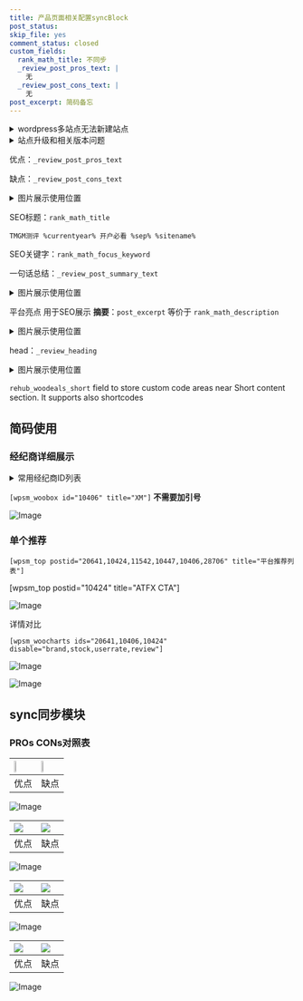 ```yaml
---
title: 产品页面相关配置syncBlock
post_status: 
skip_file: yes
comment_status: closed
custom_fields:
  rank_math_title: 不同步
  _review_post_pros_text: |
    无
  _review_post_cons_text: |
    无
post_excerpt: 简码备忘
---
```

<details><summary>wordpress多站点无法新建站点</summary>

<li>和报错需要清理cookies一样的原因</li>
<li>wp-config.php里面<code>define( 'SUBDOMAIN_INSTALL', false );//子域名安装</code></li>
<li>新建子站点是用<code>define( 'SUBDOMAIN_INSTALL', true);//子域名安装</code> 完成以后，改成<code>false</code></li>
</details>

<details><summary>站点升级和相关版本问题</summary>

<p>wordpress：5.9.9
woocommerce：7.5.1
出现问题的地方：主题选项里面>><strong>Product layout >>compact style</strong></p>
<p>如何出现没有用过的字段 导致无法保存。先导出配置 然后进行修改，后面再次恢复即可。</p>
<p>出现部分字段无法显示时，需要返回默认布局后，对产品进行保存就好了。</p>
<p></p>
</details>

优点：`_review_post_pros_text`

缺点：`_review_post_cons_text`

<details><summary>图片展示使用位置</summary>

<img src="https://prod-files-secure.s3.us-west-2.amazonaws.com/39ed1227-6d7d-4570-be36-9ccd4a2c4241/f51d3d83-55d4-4bdf-9604-f37ec77ab556/Untitled.png?X-Amz-Algorithm=AWS4-HMAC-SHA256&X-Amz-Content-Sha256=UNSIGNED-PAYLOAD&X-Amz-Credential=ASIAZI2LB466UV6WBBJG%2F20250810%2Fus-west-2%2Fs3%2Faws4_request&X-Amz-Date=20250810T045522Z&X-Amz-Expires=3600&X-Amz-Security-Token=IQoJb3JpZ2luX2VjEJT%2F%2F%2F%2F%2F%2F%2F%2F%2F%2FwEaCXVzLXdlc3QtMiJHMEUCIQDKN9RM5WTwkZOau5I0mDsvT2IAP6Bm3dfZCPM2InbSVQIgKMRUvsb%2BWfClzomGh9L9g9FNKSNJpFeAvDtVVUb0S7IqiAQIzf%2F%2F%2F%2F%2F%2F%2F%2F%2F%2FARAAGgw2Mzc0MjMxODM4MDUiDFcZohsVVISVRDyH7CrcA%2BEHWggfnrrIqC99tAUiT4c%2FtD%2B%2F%2BNGLhzHqcjLSJwSV1XvKgoAkuzVSrdrbOGtCA28IRSzUM8XilpsVY77ky067Lr3vqfaTspyPjc8awyHJVRqowgP%2FemaU6mwoo9urG2s3ctdNvrvoKGESaFKuMV5E8ajmTN2MgiVa9H6BMVOy8w2T1nuX9ISYHEhHv2MWBNQ1lIFBLdJRP6%2BcyDxfRdR1%2FL0L8ON3Jh2GKrikdJcFFw1u91Yc%2F1pEMwRX3lOz83HheOVztXb8VKhT3sH2x1qewFBzH1HW757CrH6dNOkkRntFHEjYK2%2Bpn88UgLrqOoxKKjo%2FuevNetMdENy1YP77o74Te1s3JhPU1Dl99zg%2BmnBW%2F%2BNZ47C%2FCUjqc5vr6dwYzhz%2FTxWzyM4vFzEGPDN3t7Aax7MnevWiAc98gzsXzUwqxfRYy%2BzJsfGHT673vTTonf4lZNgXQD4hrCy25seCm2LholsyuJmBugQDc7Vp%2BEFL%2FBAx%2BBXtBrEhvqlhxJKNJBaqAjafvP1gu3Q0zgiJDq2EeFA%2Fkzf6IKj8PLgU98i61XSR4NUlFZ8BkfqJenHhpbiWE0j%2BiR1E2P4KkgF8UnyqVrNIF%2FXtjlKFybv%2BZT9cQhKFMmi%2FtMPjMJy34MQGOqUBEHIkTDpwNkWk4jOu9%2Fi9XIIqM7Sliht%2FRGUFruekCnf335oKF6cVo%2B8a7w8hQZmO56Lyy67TZGNJgmN%2Fr6zH1yD2IU%2FaE6bH7t2Ka3xDL30Fb2L6VjatfiA1LS3hL8boVHBGaPOlmqtQYwYlf%2B4F2e3pkNd2W7Jl1TslLt0vo1NcjIOi%2BFf8IHfT%2B3xgODtgCkWl4ztA10tDKD24o0CN5XGHLMF9&X-Amz-Signature=8351598381a6ac4fa21b426bf6aaf55f896628e7c12e48b5635435f8e6e75cf8&X-Amz-SignedHeaders=host&x-amz-checksum-mode=ENABLED&x-id=GetObject" alt="Image">
</details>

SEO标题：`rank_math_title`

`TMGM测评 %currentyear% 开户必看 %sep% %sitename%`

SEO关键字：`rank_math_focus_keyword`

一句话总结：`_review_post_summary_text`

<details><summary>图片展示使用位置</summary>

<img src="https://prod-files-secure.s3.us-west-2.amazonaws.com/39ed1227-6d7d-4570-be36-9ccd4a2c4241/4b96a922-296c-4f4e-8630-d1c870cbce01/Untitled.png?X-Amz-Algorithm=AWS4-HMAC-SHA256&X-Amz-Content-Sha256=UNSIGNED-PAYLOAD&X-Amz-Credential=ASIAZI2LB466TD7UI6SR%2F20250810%2Fus-west-2%2Fs3%2Faws4_request&X-Amz-Date=20250810T045522Z&X-Amz-Expires=3600&X-Amz-Security-Token=IQoJb3JpZ2luX2VjEJT%2F%2F%2F%2F%2F%2F%2F%2F%2F%2FwEaCXVzLXdlc3QtMiJGMEQCIAUlVE799OYmk%2BVcTzii%2Fy%2FM6%2FTw27MRPKZMQN9p%2FepBAiAFxTWxcnWLvvjOWSi8U0bo3aJh%2BkbbdFNIb3%2BgQmtYcCqIBAjN%2F%2F%2F%2F%2F%2F%2F%2F%2F%2F8BEAAaDDYzNzQyMzE4MzgwNSIMEkfKlVieFoLBAi11KtwDcjZUfAQQFVU7kO0bISlfEPvUR2cjjU7y3Ejklx7IqNZ7UjYf9w0%2B2zR4SzcDoX%2FHwA3a4zp2THrWZ2bEz10%2BcggbgGqSoSXxniLk%2BcWo673vH81V0rh5hPSOvCopNbVaQZP8mo2Pp8GyfX9czHueLpokifVhz2nPgSwvK3SZqQ9%2B0hvwyrLgs0bIWPozDj4k8FSgzeuqKo4EZ01rhtWXmkZy0J%2BQJ3rddnAtd6iDovup%2FeqM4dLRIpcWLF84qD23xlJDxr5cW2zHEpqPiQfefS6H%2FUm61RZq%2FNHn4v1MHz4vsOqQkim2%2BwDKnTdQSbTgxbFCVVG2aU8ELbTvF7Qd9vloHEfaLHzCNYN9kLu%2Fd6qHWksyUgXyXoQTuY%2BtfFk2ocnAv0kx3yX4kq7M0Z68SUFn31Ikk4qJKqBoOCCtyurVEbqVFrOR%2FASTxl4ryKA%2FdiWlfIQ5hn%2BfkfIFjaD6cdRkVq62QFl4bClD1TcbugP044U%2F5g2KHK4tbQjYh7WvzpgIJVyG7JzpMT9kngdJn0MP2UZwa7zPKCHjMN58u3QnMJrjNTIZFfdFWMSfQQXC%2F64kVfGx7hRPNumhCOS1ahXJIZVQAXT03qy1tgi4Ta5XLFXQOxJCfgtLthowo7fgxAY6pgFkRWM5y3E497Zy%2FqDKF%2BO%2FiATs%2BUylaTDTtDnbeg0eMxA%2BL9xNSSnZz3XF%2FCdhZotBidjOHu6fqxCU02MylP4FZwaVHWnzuyy6EVKQVVdKQkGrJtnlfLwvCRsblh%2Ftv1bbtuN7aK0nXG8Cl2EtoVb7lUPJbj68b512tUxATBQ%2FhtQkJYqeIcjMK64lNuS6XUecUDXebrBP9BS79Qc72plBtAMwa5wD&X-Amz-Signature=3723c29ff069d517e70118b855390339032892b28577dd788eeeb0a6edf678c5&X-Amz-SignedHeaders=host&x-amz-checksum-mode=ENABLED&x-id=GetObject" alt="Image">
</details>

平台亮点 用于SEO展示 **摘要**：`post_excerpt`  等价于 `rank_math_description`

<details><summary>图片展示使用位置</summary>

<img src="https://prod-files-secure.s3.us-west-2.amazonaws.com/39ed1227-6d7d-4570-be36-9ccd4a2c4241/1ee11f63-b60a-4dfe-a7a7-d58ff23b5d88/Untitled.png?X-Amz-Algorithm=AWS4-HMAC-SHA256&X-Amz-Content-Sha256=UNSIGNED-PAYLOAD&X-Amz-Credential=ASIAZI2LB4666BIZAXZY%2F20250810%2Fus-west-2%2Fs3%2Faws4_request&X-Amz-Date=20250810T045522Z&X-Amz-Expires=3600&X-Amz-Security-Token=IQoJb3JpZ2luX2VjEJT%2F%2F%2F%2F%2F%2F%2F%2F%2F%2FwEaCXVzLXdlc3QtMiJIMEYCIQCidYERcFanFRsFF0egv5xhmDbB0dT8rDKBhrZag7BtmAIhAPMdBZt4xdrJqdBHDIxfSsNVZTbuE7enSSuFGgsFMjMfKogECM3%2F%2F%2F%2F%2F%2F%2F%2F%2F%2FwEQABoMNjM3NDIzMTgzODA1IgyMUWBzSMOVohJbh1Eq3AOZh8Nv6mWiv%2BTFySd3bd9DCTwLN%2B68omp0tkuzq4ycCNB1sef%2B51Iut4%2BEw761DDDsxKn7j92XnLx7mHHxeJNncmWEQ30HrZqMm96b1gk3xkSv1gR4rRmxlhORnnt5S8Nq2hVac6yQW4BP58L7nyNbsZ9ZI%2FvMte%2BiiQ8915W8CAj8%2FgJir7Pp%2Fbm9cwjHikxpL0ue%2FoSoD5L9UsShyzE4XGPrGrVEGqgUW%2Fr1TFSStGcOTAF1hVWw5f3A%2FA5U0F%2BbHzAVSY%2FSxzK%2BWZvsi8a7BiOkrfi2QR7YwIpjFQhZ8s%2BJYEKrvfzcHP2iS5td1TfoFuT9RCem1i7KnVHZrsxKW%2Fvfhv6jqnD5tTrVtI%2Fh7N1E7m%2FpO7vIyIh2HpQBTLgve9Nn2dh9sv%2BzVP1j8rA6zW8Pr%2B%2FoKI8bYh9H1Mr49tXalhc0Bkloxufx816xInV3IC0pAQcpZZuoUL%2BvmsT%2BLCUcELYoBxEC%2FX2uDX3nG7Klk9P3n%2FncNXd5z3rEQV2KY0Aj4NUtUk8XSnw00Pop0wBB6fP%2FNFoUzYQ4cf22wD0teXYjhMZCyGns0sNHRcyMhoIjWAjz5iDnVGIjfYFE6UHTvphgdFyDH2y1KRYKu6f3eRKpuXiPi6MBOzCWuODEBjqkATUwxqUUy%2FOdVhzaMKUoP8Thukf1K1WLAjn3%2BBdPmWEU5xhhCOwpS6%2Blyk12V5kg3UXUWJ1YiTo%2BWKMqcq98ppnDd0ZvP6XNwZ7celyS7FA35%2F0ayqKT%2BVdiKcpCdkkrDOoAYl87hbP498cu0chipzR7jUqEmoZUmhFvEKRvZYe064WjuFtN9jFj7n%2F3KP%2Fw5J1YRLdag7c%2FC9S255snmXxux70z&X-Amz-Signature=7ec069dd14a4d56e084f2a522d99c012b62cc6d346cd1aeee472b353416b0b08&X-Amz-SignedHeaders=host&x-amz-checksum-mode=ENABLED&x-id=GetObject" alt="Image">
<img src="https://prod-files-secure.s3.us-west-2.amazonaws.com/39ed1227-6d7d-4570-be36-9ccd4a2c4241/ad4118b5-78d8-4fbe-801e-3b29b5d99c01/Untitled.png?X-Amz-Algorithm=AWS4-HMAC-SHA256&X-Amz-Content-Sha256=UNSIGNED-PAYLOAD&X-Amz-Credential=ASIAZI2LB4666BIZAXZY%2F20250810%2Fus-west-2%2Fs3%2Faws4_request&X-Amz-Date=20250810T045522Z&X-Amz-Expires=3600&X-Amz-Security-Token=IQoJb3JpZ2luX2VjEJT%2F%2F%2F%2F%2F%2F%2F%2F%2F%2FwEaCXVzLXdlc3QtMiJIMEYCIQCidYERcFanFRsFF0egv5xhmDbB0dT8rDKBhrZag7BtmAIhAPMdBZt4xdrJqdBHDIxfSsNVZTbuE7enSSuFGgsFMjMfKogECM3%2F%2F%2F%2F%2F%2F%2F%2F%2F%2FwEQABoMNjM3NDIzMTgzODA1IgyMUWBzSMOVohJbh1Eq3AOZh8Nv6mWiv%2BTFySd3bd9DCTwLN%2B68omp0tkuzq4ycCNB1sef%2B51Iut4%2BEw761DDDsxKn7j92XnLx7mHHxeJNncmWEQ30HrZqMm96b1gk3xkSv1gR4rRmxlhORnnt5S8Nq2hVac6yQW4BP58L7nyNbsZ9ZI%2FvMte%2BiiQ8915W8CAj8%2FgJir7Pp%2Fbm9cwjHikxpL0ue%2FoSoD5L9UsShyzE4XGPrGrVEGqgUW%2Fr1TFSStGcOTAF1hVWw5f3A%2FA5U0F%2BbHzAVSY%2FSxzK%2BWZvsi8a7BiOkrfi2QR7YwIpjFQhZ8s%2BJYEKrvfzcHP2iS5td1TfoFuT9RCem1i7KnVHZrsxKW%2Fvfhv6jqnD5tTrVtI%2Fh7N1E7m%2FpO7vIyIh2HpQBTLgve9Nn2dh9sv%2BzVP1j8rA6zW8Pr%2B%2FoKI8bYh9H1Mr49tXalhc0Bkloxufx816xInV3IC0pAQcpZZuoUL%2BvmsT%2BLCUcELYoBxEC%2FX2uDX3nG7Klk9P3n%2FncNXd5z3rEQV2KY0Aj4NUtUk8XSnw00Pop0wBB6fP%2FNFoUzYQ4cf22wD0teXYjhMZCyGns0sNHRcyMhoIjWAjz5iDnVGIjfYFE6UHTvphgdFyDH2y1KRYKu6f3eRKpuXiPi6MBOzCWuODEBjqkATUwxqUUy%2FOdVhzaMKUoP8Thukf1K1WLAjn3%2BBdPmWEU5xhhCOwpS6%2Blyk12V5kg3UXUWJ1YiTo%2BWKMqcq98ppnDd0ZvP6XNwZ7celyS7FA35%2F0ayqKT%2BVdiKcpCdkkrDOoAYl87hbP498cu0chipzR7jUqEmoZUmhFvEKRvZYe064WjuFtN9jFj7n%2F3KP%2Fw5J1YRLdag7c%2FC9S255snmXxux70z&X-Amz-Signature=56be2614c44d25d7678bbcf0816754b66bc612894b79474177907e4b5a8abcba&X-Amz-SignedHeaders=host&x-amz-checksum-mode=ENABLED&x-id=GetObject" alt="Image">
<img src="https://prod-files-secure.s3.us-west-2.amazonaws.com/39ed1227-6d7d-4570-be36-9ccd4a2c4241/a38cf7c9-a79c-4b64-9e94-13589fe0758b/Untitled.png?X-Amz-Algorithm=AWS4-HMAC-SHA256&X-Amz-Content-Sha256=UNSIGNED-PAYLOAD&X-Amz-Credential=ASIAZI2LB4666BIZAXZY%2F20250810%2Fus-west-2%2Fs3%2Faws4_request&X-Amz-Date=20250810T045522Z&X-Amz-Expires=3600&X-Amz-Security-Token=IQoJb3JpZ2luX2VjEJT%2F%2F%2F%2F%2F%2F%2F%2F%2F%2FwEaCXVzLXdlc3QtMiJIMEYCIQCidYERcFanFRsFF0egv5xhmDbB0dT8rDKBhrZag7BtmAIhAPMdBZt4xdrJqdBHDIxfSsNVZTbuE7enSSuFGgsFMjMfKogECM3%2F%2F%2F%2F%2F%2F%2F%2F%2F%2FwEQABoMNjM3NDIzMTgzODA1IgyMUWBzSMOVohJbh1Eq3AOZh8Nv6mWiv%2BTFySd3bd9DCTwLN%2B68omp0tkuzq4ycCNB1sef%2B51Iut4%2BEw761DDDsxKn7j92XnLx7mHHxeJNncmWEQ30HrZqMm96b1gk3xkSv1gR4rRmxlhORnnt5S8Nq2hVac6yQW4BP58L7nyNbsZ9ZI%2FvMte%2BiiQ8915W8CAj8%2FgJir7Pp%2Fbm9cwjHikxpL0ue%2FoSoD5L9UsShyzE4XGPrGrVEGqgUW%2Fr1TFSStGcOTAF1hVWw5f3A%2FA5U0F%2BbHzAVSY%2FSxzK%2BWZvsi8a7BiOkrfi2QR7YwIpjFQhZ8s%2BJYEKrvfzcHP2iS5td1TfoFuT9RCem1i7KnVHZrsxKW%2Fvfhv6jqnD5tTrVtI%2Fh7N1E7m%2FpO7vIyIh2HpQBTLgve9Nn2dh9sv%2BzVP1j8rA6zW8Pr%2B%2FoKI8bYh9H1Mr49tXalhc0Bkloxufx816xInV3IC0pAQcpZZuoUL%2BvmsT%2BLCUcELYoBxEC%2FX2uDX3nG7Klk9P3n%2FncNXd5z3rEQV2KY0Aj4NUtUk8XSnw00Pop0wBB6fP%2FNFoUzYQ4cf22wD0teXYjhMZCyGns0sNHRcyMhoIjWAjz5iDnVGIjfYFE6UHTvphgdFyDH2y1KRYKu6f3eRKpuXiPi6MBOzCWuODEBjqkATUwxqUUy%2FOdVhzaMKUoP8Thukf1K1WLAjn3%2BBdPmWEU5xhhCOwpS6%2Blyk12V5kg3UXUWJ1YiTo%2BWKMqcq98ppnDd0ZvP6XNwZ7celyS7FA35%2F0ayqKT%2BVdiKcpCdkkrDOoAYl87hbP498cu0chipzR7jUqEmoZUmhFvEKRvZYe064WjuFtN9jFj7n%2F3KP%2Fw5J1YRLdag7c%2FC9S255snmXxux70z&X-Amz-Signature=61af4d859bd3ca3b9607bc90b1d9e5bfa22577e7f4d509aa11ac8d106d64bcf6&X-Amz-SignedHeaders=host&x-amz-checksum-mode=ENABLED&x-id=GetObject" alt="Image">
<img src="https://prod-files-secure.s3.us-west-2.amazonaws.com/39ed1227-6d7d-4570-be36-9ccd4a2c4241/7da6fc1e-d2ac-42ae-8c75-cb5749aa18f6/Untitled.png?X-Amz-Algorithm=AWS4-HMAC-SHA256&X-Amz-Content-Sha256=UNSIGNED-PAYLOAD&X-Amz-Credential=ASIAZI2LB4666BIZAXZY%2F20250810%2Fus-west-2%2Fs3%2Faws4_request&X-Amz-Date=20250810T045522Z&X-Amz-Expires=3600&X-Amz-Security-Token=IQoJb3JpZ2luX2VjEJT%2F%2F%2F%2F%2F%2F%2F%2F%2F%2FwEaCXVzLXdlc3QtMiJIMEYCIQCidYERcFanFRsFF0egv5xhmDbB0dT8rDKBhrZag7BtmAIhAPMdBZt4xdrJqdBHDIxfSsNVZTbuE7enSSuFGgsFMjMfKogECM3%2F%2F%2F%2F%2F%2F%2F%2F%2F%2FwEQABoMNjM3NDIzMTgzODA1IgyMUWBzSMOVohJbh1Eq3AOZh8Nv6mWiv%2BTFySd3bd9DCTwLN%2B68omp0tkuzq4ycCNB1sef%2B51Iut4%2BEw761DDDsxKn7j92XnLx7mHHxeJNncmWEQ30HrZqMm96b1gk3xkSv1gR4rRmxlhORnnt5S8Nq2hVac6yQW4BP58L7nyNbsZ9ZI%2FvMte%2BiiQ8915W8CAj8%2FgJir7Pp%2Fbm9cwjHikxpL0ue%2FoSoD5L9UsShyzE4XGPrGrVEGqgUW%2Fr1TFSStGcOTAF1hVWw5f3A%2FA5U0F%2BbHzAVSY%2FSxzK%2BWZvsi8a7BiOkrfi2QR7YwIpjFQhZ8s%2BJYEKrvfzcHP2iS5td1TfoFuT9RCem1i7KnVHZrsxKW%2Fvfhv6jqnD5tTrVtI%2Fh7N1E7m%2FpO7vIyIh2HpQBTLgve9Nn2dh9sv%2BzVP1j8rA6zW8Pr%2B%2FoKI8bYh9H1Mr49tXalhc0Bkloxufx816xInV3IC0pAQcpZZuoUL%2BvmsT%2BLCUcELYoBxEC%2FX2uDX3nG7Klk9P3n%2FncNXd5z3rEQV2KY0Aj4NUtUk8XSnw00Pop0wBB6fP%2FNFoUzYQ4cf22wD0teXYjhMZCyGns0sNHRcyMhoIjWAjz5iDnVGIjfYFE6UHTvphgdFyDH2y1KRYKu6f3eRKpuXiPi6MBOzCWuODEBjqkATUwxqUUy%2FOdVhzaMKUoP8Thukf1K1WLAjn3%2BBdPmWEU5xhhCOwpS6%2Blyk12V5kg3UXUWJ1YiTo%2BWKMqcq98ppnDd0ZvP6XNwZ7celyS7FA35%2F0ayqKT%2BVdiKcpCdkkrDOoAYl87hbP498cu0chipzR7jUqEmoZUmhFvEKRvZYe064WjuFtN9jFj7n%2F3KP%2Fw5J1YRLdag7c%2FC9S255snmXxux70z&X-Amz-Signature=91ed59ab6ea8c63446426fbabe7d69df44b0c375405cf67095d9ab84d172a4ab&X-Amz-SignedHeaders=host&x-amz-checksum-mode=ENABLED&x-id=GetObject" alt="Image">
<img src="https://prod-files-secure.s3.us-west-2.amazonaws.com/39ed1227-6d7d-4570-be36-9ccd4a2c4241/7e97f40a-eaee-47f5-b2f9-475f96808fa7/Untitled.png?X-Amz-Algorithm=AWS4-HMAC-SHA256&X-Amz-Content-Sha256=UNSIGNED-PAYLOAD&X-Amz-Credential=ASIAZI2LB4666BIZAXZY%2F20250810%2Fus-west-2%2Fs3%2Faws4_request&X-Amz-Date=20250810T045522Z&X-Amz-Expires=3600&X-Amz-Security-Token=IQoJb3JpZ2luX2VjEJT%2F%2F%2F%2F%2F%2F%2F%2F%2F%2FwEaCXVzLXdlc3QtMiJIMEYCIQCidYERcFanFRsFF0egv5xhmDbB0dT8rDKBhrZag7BtmAIhAPMdBZt4xdrJqdBHDIxfSsNVZTbuE7enSSuFGgsFMjMfKogECM3%2F%2F%2F%2F%2F%2F%2F%2F%2F%2FwEQABoMNjM3NDIzMTgzODA1IgyMUWBzSMOVohJbh1Eq3AOZh8Nv6mWiv%2BTFySd3bd9DCTwLN%2B68omp0tkuzq4ycCNB1sef%2B51Iut4%2BEw761DDDsxKn7j92XnLx7mHHxeJNncmWEQ30HrZqMm96b1gk3xkSv1gR4rRmxlhORnnt5S8Nq2hVac6yQW4BP58L7nyNbsZ9ZI%2FvMte%2BiiQ8915W8CAj8%2FgJir7Pp%2Fbm9cwjHikxpL0ue%2FoSoD5L9UsShyzE4XGPrGrVEGqgUW%2Fr1TFSStGcOTAF1hVWw5f3A%2FA5U0F%2BbHzAVSY%2FSxzK%2BWZvsi8a7BiOkrfi2QR7YwIpjFQhZ8s%2BJYEKrvfzcHP2iS5td1TfoFuT9RCem1i7KnVHZrsxKW%2Fvfhv6jqnD5tTrVtI%2Fh7N1E7m%2FpO7vIyIh2HpQBTLgve9Nn2dh9sv%2BzVP1j8rA6zW8Pr%2B%2FoKI8bYh9H1Mr49tXalhc0Bkloxufx816xInV3IC0pAQcpZZuoUL%2BvmsT%2BLCUcELYoBxEC%2FX2uDX3nG7Klk9P3n%2FncNXd5z3rEQV2KY0Aj4NUtUk8XSnw00Pop0wBB6fP%2FNFoUzYQ4cf22wD0teXYjhMZCyGns0sNHRcyMhoIjWAjz5iDnVGIjfYFE6UHTvphgdFyDH2y1KRYKu6f3eRKpuXiPi6MBOzCWuODEBjqkATUwxqUUy%2FOdVhzaMKUoP8Thukf1K1WLAjn3%2BBdPmWEU5xhhCOwpS6%2Blyk12V5kg3UXUWJ1YiTo%2BWKMqcq98ppnDd0ZvP6XNwZ7celyS7FA35%2F0ayqKT%2BVdiKcpCdkkrDOoAYl87hbP498cu0chipzR7jUqEmoZUmhFvEKRvZYe064WjuFtN9jFj7n%2F3KP%2Fw5J1YRLdag7c%2FC9S255snmXxux70z&X-Amz-Signature=01c2b13ed706432547ca81123b84e00e78738062e60215d810fc1890887af4eb&X-Amz-SignedHeaders=host&x-amz-checksum-mode=ENABLED&x-id=GetObject" alt="Image">
</details>

head：`_review_heading`

<details><summary>图片展示使用位置</summary>

<img src="https://prod-files-secure.s3.us-west-2.amazonaws.com/39ed1227-6d7d-4570-be36-9ccd4a2c4241/3a4650ad-9887-415c-889a-edd51fa54f27/Untitled.png?X-Amz-Algorithm=AWS4-HMAC-SHA256&X-Amz-Content-Sha256=UNSIGNED-PAYLOAD&X-Amz-Credential=ASIAZI2LB4662WFVHMJ6%2F20250810%2Fus-west-2%2Fs3%2Faws4_request&X-Amz-Date=20250810T045522Z&X-Amz-Expires=3600&X-Amz-Security-Token=IQoJb3JpZ2luX2VjEJT%2F%2F%2F%2F%2F%2F%2F%2F%2F%2FwEaCXVzLXdlc3QtMiJGMEQCIG8F5w%2Fm%2B0gJUSEMEIQ5pHVO8ENJ%2B%2FKoKapzGeJ5sVgbAiAyoJ%2B%2BqwWKT0CpVxY8hoocrllxB7u%2FGyWezNkEso70niqIBAjN%2F%2F%2F%2F%2F%2F%2F%2F%2F%2F8BEAAaDDYzNzQyMzE4MzgwNSIMyqFHmupX%2Fwxor99HKtwDSjyqDDdP839eZImjKnJEov5UtivCdY9U0A6VDdKm70Drf2X9BcEHDnbgDqT1cNCY6p233pv60vBlq4V593%2FlYQtfj%2Fa1qDxSqHefhsazIVQIsDxmj8mt6jZCaFLO2lcysH9YTYvbyeJrLTCNUhggZN1cEeoA6BHvgZjFyaLvA16mXasKUhP4LF73MkgICT0GeA3nV4uba6EyjOS0unsSLXVVeXtC%2BoAf5vqtjQbcnFvP5M0gmOM8moxg56wcXwhUyxHKbD5PHhHgnczWI8GMTt%2Bb9Ul0LCxDyIaUgWvKg6%2BbE3atstoqZbV5H5ydhtCIb8NpNV4fIOua3ipikWb7MHGdJevu0QkK%2BOmEQZZ1L27DqDMGKPY6CwyeVbBbHxahQKRMyYDoJ%2FPH1qDj1fIz3csK%2FHSvXb0viLIjYGQfpmpM3v7B98vOy%2BM1aWyiDFei8J85X78%2Bcoy6%2BHBZAH%2BMTLAUZ4479cvqJ%2F5ArA1rp1oSHZBBiNh%2FLk2iMLFESvHp9FFfiU4YLGbsxq%2FTWFyCAmukyVpCCz3EgnUXUX1bQsOrJiNgPHnI6UjnQ1oEl%2F2zCa8ETTm4hNoD022yvA50RtoTPMK3gfS4N8bBMZepOB9e%2Fi7VxezmbV9hw9cwzbfgxAY6pgEr1PXIbpjZU4DZ71tTBwVVIyQ%2BdDzeVHaxthwXMFtTggQaisRn5%2B38f5kQzicP5WCh2LIFTn4kOmPWwORCDtrxgikgFmhnTgajhjoob48yxEgqcNTARgZn8CvEOWwvORyDrxeW%2BT5%2BJu%2FMVWAQjQKml7JlbLXoNIYsFgQWLabBPd0l7%2F6lR3KCTVItn2lWUGkrPGrPIu1v%2F0GMBhsTwWHZIL%2FJmZqr&X-Amz-Signature=4f3d71fcf09021bd55f40cf0e61877db7a781dbf27d640fa799393e254860495&X-Amz-SignedHeaders=host&x-amz-checksum-mode=ENABLED&x-id=GetObject" alt="Image">
</details>

`rehub_woodeals_short`	field to store custom code areas near Short content section. It supports also shortcodes



## 简码使用

### 经纪商详细展示

<details><summary>常用经纪商ID列表</summary>

<pre><code class="php">嘉盛 ===> 20641  [wpsm_woobox id="20641" title="嘉盛"]
易信easymarkets ===> 11542  [wpsm_woobox id="11542" title="易信easymarkets"]
ATFX外汇 ===> 10424  [wpsm_woobox id="10424" title="ATFX"]
XM ===> 10406  [wpsm_woobox id="10406" title="XM"]
TMGM ===> 29622  [wpsm_woobox id="29622" title="TMGM"]
HYCM ===> 10447  [wpsm_woobox id="10447" title="HYCM"]
fpmarkets澳福外汇 ===> 20639  [wpsm_woobox id="20639" title="fpmarkets澳福外汇"]</code></pre>
</details>

`[wpsm_woobox id="10406" title="XM"]` **不需要加引号**

![Image](https://prod-files-secure.s3.us-west-2.amazonaws.com/39ed1227-6d7d-4570-be36-9ccd4a2c4241/4f898f9d-0fa7-4e43-acd3-ac6bc7be575a/Untitled.png?X-Amz-Algorithm=AWS4-HMAC-SHA256&X-Amz-Content-Sha256=UNSIGNED-PAYLOAD&X-Amz-Credential=ASIAZI2LB466R7PB43KZ%2F20250810%2Fus-west-2%2Fs3%2Faws4_request&X-Amz-Date=20250810T045520Z&X-Amz-Expires=3600&X-Amz-Security-Token=IQoJb3JpZ2luX2VjEJT%2F%2F%2F%2F%2F%2F%2F%2F%2F%2FwEaCXVzLXdlc3QtMiJGMEQCIFF%2F80bJ5cEod3bifMz4ECheoLgVULt2BaalHM32qpQsAiA%2FO5C1CAvtjBLse559NcTIiPYOXxJuElWa%2F50U6Lw8MCqIBAjN%2F%2F%2F%2F%2F%2F%2F%2F%2F%2F8BEAAaDDYzNzQyMzE4MzgwNSIMyq4C6GqXg6SZuNLLKtwDzwAg%2F9nfl2VJ4CXrwDBNuYXyIYs%2BSVI1CwwqIeUzDyPuXN4Gk80o0NtVILc4FDA3ziLuxUocWu7rFHo6zkNiDyoTDhqzpSBAMZe0mhvpi7ddCDAICEo%2F8ZUATcrupEIDjThnqFlzRSmR9U7PbQRB0Ovok9WZqrwV0FhaeQOcmb1K09nJcKvy3pnfh%2FnHid26DDYfdRx0nFUx3S%2F08QQHIXyopOFdFZSDc4T5%2BJC98aEI8rqQIDk84MxFsP2mukEJvoLIicfxmYUsfPpIfhB3qfzq4kioUKa8qKTNbJl4FgTlPTmOcoirLcOCVu4Ew%2Bazx3SSFJ95J3tzlWmSiEeRKnzUESMiXgobT6S6ELjtDlxCfFgD%2B7bqX0qFNhoZ1WAmgULtEY%2B5aT9wCzuvafeQqDP1BVcznbA6sJtEf4skWLJ9bpTvCV02mm%2BXKDDRxeUbZJ9ovbkiHmA7ZccE7VlQOTB5EalKrOQcfklfhkMojUV6Uj0pu9VuvgN2%2FEfYXm3Oe6rKcoFvYohyEN0oyd0lHkiC9axd7GblJE4AqYT3swtJQfzsGIpMHqIogZH4k6kEjREYTcjYMkT8IiV07o2tuwHhNlSe4aXFAjPn5shSfQevGuXZh%2B%2BAzsrfLRAwjbjgxAY6pgFdWAC52uU5bZK2fWKp4YPbtWGhDye5vPgUlgQiBCve4EpBZwQWAWRQmDHeLBxT2dk%2Fy0VF0pQV%2BR8DD2AnJ6v7g63oxuBTzS35dPvwHROvQCXoSRHUpp%2FmFhGo8ald6Z%2FH%2Bq2kG%2FKKFvWJ%2BnX6zIQul2kZpJQHZjQKUHpqI%2BFu6670HZXLl3scDeZhHoY0Oj42ihWJ8%2FO%2Fuf37SPtyTMuWTzm6%2BYh0&X-Amz-Signature=e3d054791116aa0c0ce867961bd28d306487a597f516e44f54d67d6a7ac3e329&X-Amz-SignedHeaders=host&x-amz-checksum-mode=ENABLED&x-id=GetObject)

### 单个推荐
`[wpsm_top postid="20641,10424,11542,10447,10406,28706" title="平台推荐列表"]`

[wpsm_top postid="10424" title="ATFX CTA"]

![Image](https://prod-files-secure.s3.us-west-2.amazonaws.com/39ed1227-6d7d-4570-be36-9ccd4a2c4241/5ac620dc-51a8-48b6-b55d-91f47299193c/Untitled.png?X-Amz-Algorithm=AWS4-HMAC-SHA256&X-Amz-Content-Sha256=UNSIGNED-PAYLOAD&X-Amz-Credential=ASIAZI2LB466R7PB43KZ%2F20250810%2Fus-west-2%2Fs3%2Faws4_request&X-Amz-Date=20250810T045520Z&X-Amz-Expires=3600&X-Amz-Security-Token=IQoJb3JpZ2luX2VjEJT%2F%2F%2F%2F%2F%2F%2F%2F%2F%2FwEaCXVzLXdlc3QtMiJGMEQCIFF%2F80bJ5cEod3bifMz4ECheoLgVULt2BaalHM32qpQsAiA%2FO5C1CAvtjBLse559NcTIiPYOXxJuElWa%2F50U6Lw8MCqIBAjN%2F%2F%2F%2F%2F%2F%2F%2F%2F%2F8BEAAaDDYzNzQyMzE4MzgwNSIMyq4C6GqXg6SZuNLLKtwDzwAg%2F9nfl2VJ4CXrwDBNuYXyIYs%2BSVI1CwwqIeUzDyPuXN4Gk80o0NtVILc4FDA3ziLuxUocWu7rFHo6zkNiDyoTDhqzpSBAMZe0mhvpi7ddCDAICEo%2F8ZUATcrupEIDjThnqFlzRSmR9U7PbQRB0Ovok9WZqrwV0FhaeQOcmb1K09nJcKvy3pnfh%2FnHid26DDYfdRx0nFUx3S%2F08QQHIXyopOFdFZSDc4T5%2BJC98aEI8rqQIDk84MxFsP2mukEJvoLIicfxmYUsfPpIfhB3qfzq4kioUKa8qKTNbJl4FgTlPTmOcoirLcOCVu4Ew%2Bazx3SSFJ95J3tzlWmSiEeRKnzUESMiXgobT6S6ELjtDlxCfFgD%2B7bqX0qFNhoZ1WAmgULtEY%2B5aT9wCzuvafeQqDP1BVcznbA6sJtEf4skWLJ9bpTvCV02mm%2BXKDDRxeUbZJ9ovbkiHmA7ZccE7VlQOTB5EalKrOQcfklfhkMojUV6Uj0pu9VuvgN2%2FEfYXm3Oe6rKcoFvYohyEN0oyd0lHkiC9axd7GblJE4AqYT3swtJQfzsGIpMHqIogZH4k6kEjREYTcjYMkT8IiV07o2tuwHhNlSe4aXFAjPn5shSfQevGuXZh%2B%2BAzsrfLRAwjbjgxAY6pgFdWAC52uU5bZK2fWKp4YPbtWGhDye5vPgUlgQiBCve4EpBZwQWAWRQmDHeLBxT2dk%2Fy0VF0pQV%2BR8DD2AnJ6v7g63oxuBTzS35dPvwHROvQCXoSRHUpp%2FmFhGo8ald6Z%2FH%2Bq2kG%2FKKFvWJ%2BnX6zIQul2kZpJQHZjQKUHpqI%2BFu6670HZXLl3scDeZhHoY0Oj42ihWJ8%2FO%2Fuf37SPtyTMuWTzm6%2BYh0&X-Amz-Signature=03eddeb9a014edd9135063d612012ff76ec57cdacffff1fec5349c3fbbdb9c73&X-Amz-SignedHeaders=host&x-amz-checksum-mode=ENABLED&x-id=GetObject)

详情对比

`[wpsm_woocharts ids="20641,10406,10424" disable="brand,stock,userrate,review"]`

![Image](https://prod-files-secure.s3.us-west-2.amazonaws.com/39ed1227-6d7d-4570-be36-9ccd4a2c4241/bf3ba45f-b9f3-4295-8aef-b4a495fd25f4/Untitled.png?X-Amz-Algorithm=AWS4-HMAC-SHA256&X-Amz-Content-Sha256=UNSIGNED-PAYLOAD&X-Amz-Credential=ASIAZI2LB466R7PB43KZ%2F20250810%2Fus-west-2%2Fs3%2Faws4_request&X-Amz-Date=20250810T045521Z&X-Amz-Expires=3600&X-Amz-Security-Token=IQoJb3JpZ2luX2VjEJT%2F%2F%2F%2F%2F%2F%2F%2F%2F%2FwEaCXVzLXdlc3QtMiJGMEQCIFF%2F80bJ5cEod3bifMz4ECheoLgVULt2BaalHM32qpQsAiA%2FO5C1CAvtjBLse559NcTIiPYOXxJuElWa%2F50U6Lw8MCqIBAjN%2F%2F%2F%2F%2F%2F%2F%2F%2F%2F8BEAAaDDYzNzQyMzE4MzgwNSIMyq4C6GqXg6SZuNLLKtwDzwAg%2F9nfl2VJ4CXrwDBNuYXyIYs%2BSVI1CwwqIeUzDyPuXN4Gk80o0NtVILc4FDA3ziLuxUocWu7rFHo6zkNiDyoTDhqzpSBAMZe0mhvpi7ddCDAICEo%2F8ZUATcrupEIDjThnqFlzRSmR9U7PbQRB0Ovok9WZqrwV0FhaeQOcmb1K09nJcKvy3pnfh%2FnHid26DDYfdRx0nFUx3S%2F08QQHIXyopOFdFZSDc4T5%2BJC98aEI8rqQIDk84MxFsP2mukEJvoLIicfxmYUsfPpIfhB3qfzq4kioUKa8qKTNbJl4FgTlPTmOcoirLcOCVu4Ew%2Bazx3SSFJ95J3tzlWmSiEeRKnzUESMiXgobT6S6ELjtDlxCfFgD%2B7bqX0qFNhoZ1WAmgULtEY%2B5aT9wCzuvafeQqDP1BVcznbA6sJtEf4skWLJ9bpTvCV02mm%2BXKDDRxeUbZJ9ovbkiHmA7ZccE7VlQOTB5EalKrOQcfklfhkMojUV6Uj0pu9VuvgN2%2FEfYXm3Oe6rKcoFvYohyEN0oyd0lHkiC9axd7GblJE4AqYT3swtJQfzsGIpMHqIogZH4k6kEjREYTcjYMkT8IiV07o2tuwHhNlSe4aXFAjPn5shSfQevGuXZh%2B%2BAzsrfLRAwjbjgxAY6pgFdWAC52uU5bZK2fWKp4YPbtWGhDye5vPgUlgQiBCve4EpBZwQWAWRQmDHeLBxT2dk%2Fy0VF0pQV%2BR8DD2AnJ6v7g63oxuBTzS35dPvwHROvQCXoSRHUpp%2FmFhGo8ald6Z%2FH%2Bq2kG%2FKKFvWJ%2BnX6zIQul2kZpJQHZjQKUHpqI%2BFu6670HZXLl3scDeZhHoY0Oj42ihWJ8%2FO%2Fuf37SPtyTMuWTzm6%2BYh0&X-Amz-Signature=a48aa553f65d25082c8f3c786cb4c00ac9e1c10d68297d465b4289fed3606fd1&X-Amz-SignedHeaders=host&x-amz-checksum-mode=ENABLED&x-id=GetObject)

![Image](https://prod-files-secure.s3.us-west-2.amazonaws.com/39ed1227-6d7d-4570-be36-9ccd4a2c4241/30bc56ef-f383-4b48-9768-2ebc9e436ec0/Untitled.png?X-Amz-Algorithm=AWS4-HMAC-SHA256&X-Amz-Content-Sha256=UNSIGNED-PAYLOAD&X-Amz-Credential=ASIAZI2LB466R7PB43KZ%2F20250810%2Fus-west-2%2Fs3%2Faws4_request&X-Amz-Date=20250810T045521Z&X-Amz-Expires=3600&X-Amz-Security-Token=IQoJb3JpZ2luX2VjEJT%2F%2F%2F%2F%2F%2F%2F%2F%2F%2FwEaCXVzLXdlc3QtMiJGMEQCIFF%2F80bJ5cEod3bifMz4ECheoLgVULt2BaalHM32qpQsAiA%2FO5C1CAvtjBLse559NcTIiPYOXxJuElWa%2F50U6Lw8MCqIBAjN%2F%2F%2F%2F%2F%2F%2F%2F%2F%2F8BEAAaDDYzNzQyMzE4MzgwNSIMyq4C6GqXg6SZuNLLKtwDzwAg%2F9nfl2VJ4CXrwDBNuYXyIYs%2BSVI1CwwqIeUzDyPuXN4Gk80o0NtVILc4FDA3ziLuxUocWu7rFHo6zkNiDyoTDhqzpSBAMZe0mhvpi7ddCDAICEo%2F8ZUATcrupEIDjThnqFlzRSmR9U7PbQRB0Ovok9WZqrwV0FhaeQOcmb1K09nJcKvy3pnfh%2FnHid26DDYfdRx0nFUx3S%2F08QQHIXyopOFdFZSDc4T5%2BJC98aEI8rqQIDk84MxFsP2mukEJvoLIicfxmYUsfPpIfhB3qfzq4kioUKa8qKTNbJl4FgTlPTmOcoirLcOCVu4Ew%2Bazx3SSFJ95J3tzlWmSiEeRKnzUESMiXgobT6S6ELjtDlxCfFgD%2B7bqX0qFNhoZ1WAmgULtEY%2B5aT9wCzuvafeQqDP1BVcznbA6sJtEf4skWLJ9bpTvCV02mm%2BXKDDRxeUbZJ9ovbkiHmA7ZccE7VlQOTB5EalKrOQcfklfhkMojUV6Uj0pu9VuvgN2%2FEfYXm3Oe6rKcoFvYohyEN0oyd0lHkiC9axd7GblJE4AqYT3swtJQfzsGIpMHqIogZH4k6kEjREYTcjYMkT8IiV07o2tuwHhNlSe4aXFAjPn5shSfQevGuXZh%2B%2BAzsrfLRAwjbjgxAY6pgFdWAC52uU5bZK2fWKp4YPbtWGhDye5vPgUlgQiBCve4EpBZwQWAWRQmDHeLBxT2dk%2Fy0VF0pQV%2BR8DD2AnJ6v7g63oxuBTzS35dPvwHROvQCXoSRHUpp%2FmFhGo8ald6Z%2FH%2Bq2kG%2FKKFvWJ%2BnX6zIQul2kZpJQHZjQKUHpqI%2BFu6670HZXLl3scDeZhHoY0Oj42ihWJ8%2FO%2Fuf37SPtyTMuWTzm6%2BYh0&X-Amz-Signature=18375c2aaa3b415c20d627cc5d74d228759e1832477744cfac92fae4d956ca46&X-Amz-SignedHeaders=host&x-amz-checksum-mode=ENABLED&x-id=GetObject)

## sync同步模块

### PROs CONs对照表

| <img src="https://cdn.ifttt.fun/gh/jarlin8/OSS@main/icons/customize/pros.svg" height="auto" width="37.3%"> | <img src="https://cdn.ifttt.fun/gh/jarlin8/OSS@main/icons/customize/cons.svg" height="auto" width="28.8%"> |
| :--- | :--- |
| 优点 | 缺点 |

![Image](https://prod-files-secure.s3.us-west-2.amazonaws.com/39ed1227-6d7d-4570-be36-9ccd4a2c4241/8742b755-dfb5-4004-9a5f-d6e561664bd8/Untitled.png?X-Amz-Algorithm=AWS4-HMAC-SHA256&X-Amz-Content-Sha256=UNSIGNED-PAYLOAD&X-Amz-Credential=ASIAZI2LB466R7PB43KZ%2F20250810%2Fus-west-2%2Fs3%2Faws4_request&X-Amz-Date=20250810T045521Z&X-Amz-Expires=3600&X-Amz-Security-Token=IQoJb3JpZ2luX2VjEJT%2F%2F%2F%2F%2F%2F%2F%2F%2F%2FwEaCXVzLXdlc3QtMiJGMEQCIFF%2F80bJ5cEod3bifMz4ECheoLgVULt2BaalHM32qpQsAiA%2FO5C1CAvtjBLse559NcTIiPYOXxJuElWa%2F50U6Lw8MCqIBAjN%2F%2F%2F%2F%2F%2F%2F%2F%2F%2F8BEAAaDDYzNzQyMzE4MzgwNSIMyq4C6GqXg6SZuNLLKtwDzwAg%2F9nfl2VJ4CXrwDBNuYXyIYs%2BSVI1CwwqIeUzDyPuXN4Gk80o0NtVILc4FDA3ziLuxUocWu7rFHo6zkNiDyoTDhqzpSBAMZe0mhvpi7ddCDAICEo%2F8ZUATcrupEIDjThnqFlzRSmR9U7PbQRB0Ovok9WZqrwV0FhaeQOcmb1K09nJcKvy3pnfh%2FnHid26DDYfdRx0nFUx3S%2F08QQHIXyopOFdFZSDc4T5%2BJC98aEI8rqQIDk84MxFsP2mukEJvoLIicfxmYUsfPpIfhB3qfzq4kioUKa8qKTNbJl4FgTlPTmOcoirLcOCVu4Ew%2Bazx3SSFJ95J3tzlWmSiEeRKnzUESMiXgobT6S6ELjtDlxCfFgD%2B7bqX0qFNhoZ1WAmgULtEY%2B5aT9wCzuvafeQqDP1BVcznbA6sJtEf4skWLJ9bpTvCV02mm%2BXKDDRxeUbZJ9ovbkiHmA7ZccE7VlQOTB5EalKrOQcfklfhkMojUV6Uj0pu9VuvgN2%2FEfYXm3Oe6rKcoFvYohyEN0oyd0lHkiC9axd7GblJE4AqYT3swtJQfzsGIpMHqIogZH4k6kEjREYTcjYMkT8IiV07o2tuwHhNlSe4aXFAjPn5shSfQevGuXZh%2B%2BAzsrfLRAwjbjgxAY6pgFdWAC52uU5bZK2fWKp4YPbtWGhDye5vPgUlgQiBCve4EpBZwQWAWRQmDHeLBxT2dk%2Fy0VF0pQV%2BR8DD2AnJ6v7g63oxuBTzS35dPvwHROvQCXoSRHUpp%2FmFhGo8ald6Z%2FH%2Bq2kG%2FKKFvWJ%2BnX6zIQul2kZpJQHZjQKUHpqI%2BFu6670HZXLl3scDeZhHoY0Oj42ihWJ8%2FO%2Fuf37SPtyTMuWTzm6%2BYh0&X-Amz-Signature=c95a91a3265f9ebe7551785e50f241f23299358f9500ff5978cd651ad12b51ad&X-Amz-SignedHeaders=host&x-amz-checksum-mode=ENABLED&x-id=GetObject)

| <img src="https://cdn.ifttt.fun/gh/jarlin8/OSS@main/icons/customize/pros1.svg" height="auto"> | <img src="https://cdn.ifttt.fun/gh/jarlin8/OSS@main/icons/customize/cons1.svg" height="auto"> |
| :--- | :--- |
| 优点 | 缺点 |

![Image](https://prod-files-secure.s3.us-west-2.amazonaws.com/39ed1227-6d7d-4570-be36-9ccd4a2c4241/806358f8-c9c4-4e17-bb35-c6c76a5397a5/Untitled.png?X-Amz-Algorithm=AWS4-HMAC-SHA256&X-Amz-Content-Sha256=UNSIGNED-PAYLOAD&X-Amz-Credential=ASIAZI2LB466R7PB43KZ%2F20250810%2Fus-west-2%2Fs3%2Faws4_request&X-Amz-Date=20250810T045521Z&X-Amz-Expires=3600&X-Amz-Security-Token=IQoJb3JpZ2luX2VjEJT%2F%2F%2F%2F%2F%2F%2F%2F%2F%2FwEaCXVzLXdlc3QtMiJGMEQCIFF%2F80bJ5cEod3bifMz4ECheoLgVULt2BaalHM32qpQsAiA%2FO5C1CAvtjBLse559NcTIiPYOXxJuElWa%2F50U6Lw8MCqIBAjN%2F%2F%2F%2F%2F%2F%2F%2F%2F%2F8BEAAaDDYzNzQyMzE4MzgwNSIMyq4C6GqXg6SZuNLLKtwDzwAg%2F9nfl2VJ4CXrwDBNuYXyIYs%2BSVI1CwwqIeUzDyPuXN4Gk80o0NtVILc4FDA3ziLuxUocWu7rFHo6zkNiDyoTDhqzpSBAMZe0mhvpi7ddCDAICEo%2F8ZUATcrupEIDjThnqFlzRSmR9U7PbQRB0Ovok9WZqrwV0FhaeQOcmb1K09nJcKvy3pnfh%2FnHid26DDYfdRx0nFUx3S%2F08QQHIXyopOFdFZSDc4T5%2BJC98aEI8rqQIDk84MxFsP2mukEJvoLIicfxmYUsfPpIfhB3qfzq4kioUKa8qKTNbJl4FgTlPTmOcoirLcOCVu4Ew%2Bazx3SSFJ95J3tzlWmSiEeRKnzUESMiXgobT6S6ELjtDlxCfFgD%2B7bqX0qFNhoZ1WAmgULtEY%2B5aT9wCzuvafeQqDP1BVcznbA6sJtEf4skWLJ9bpTvCV02mm%2BXKDDRxeUbZJ9ovbkiHmA7ZccE7VlQOTB5EalKrOQcfklfhkMojUV6Uj0pu9VuvgN2%2FEfYXm3Oe6rKcoFvYohyEN0oyd0lHkiC9axd7GblJE4AqYT3swtJQfzsGIpMHqIogZH4k6kEjREYTcjYMkT8IiV07o2tuwHhNlSe4aXFAjPn5shSfQevGuXZh%2B%2BAzsrfLRAwjbjgxAY6pgFdWAC52uU5bZK2fWKp4YPbtWGhDye5vPgUlgQiBCve4EpBZwQWAWRQmDHeLBxT2dk%2Fy0VF0pQV%2BR8DD2AnJ6v7g63oxuBTzS35dPvwHROvQCXoSRHUpp%2FmFhGo8ald6Z%2FH%2Bq2kG%2FKKFvWJ%2BnX6zIQul2kZpJQHZjQKUHpqI%2BFu6670HZXLl3scDeZhHoY0Oj42ihWJ8%2FO%2Fuf37SPtyTMuWTzm6%2BYh0&X-Amz-Signature=7f2fbaf38641076ce0a3e2f898ced21367d5e6bf8548ce598b21ee7a721a516f&X-Amz-SignedHeaders=host&x-amz-checksum-mode=ENABLED&x-id=GetObject)

| <img src="https://cdn.ifttt.fun/gh/jarlin8/OSS@main/icons/customize/pros2.svg" height="auto"> | <img src="https://cdn.ifttt.fun/gh/jarlin8/OSS@main/icons/customize/cons2.svg" height="auto"> |
| :--- | :--- |
| 优点 | 缺点 |

![Image](https://prod-files-secure.s3.us-west-2.amazonaws.com/39ed1227-6d7d-4570-be36-9ccd4a2c4241/a9245ec9-70dd-4005-b534-0d54315fc5f3/Untitled.png?X-Amz-Algorithm=AWS4-HMAC-SHA256&X-Amz-Content-Sha256=UNSIGNED-PAYLOAD&X-Amz-Credential=ASIAZI2LB466R7PB43KZ%2F20250810%2Fus-west-2%2Fs3%2Faws4_request&X-Amz-Date=20250810T045521Z&X-Amz-Expires=3600&X-Amz-Security-Token=IQoJb3JpZ2luX2VjEJT%2F%2F%2F%2F%2F%2F%2F%2F%2F%2FwEaCXVzLXdlc3QtMiJGMEQCIFF%2F80bJ5cEod3bifMz4ECheoLgVULt2BaalHM32qpQsAiA%2FO5C1CAvtjBLse559NcTIiPYOXxJuElWa%2F50U6Lw8MCqIBAjN%2F%2F%2F%2F%2F%2F%2F%2F%2F%2F8BEAAaDDYzNzQyMzE4MzgwNSIMyq4C6GqXg6SZuNLLKtwDzwAg%2F9nfl2VJ4CXrwDBNuYXyIYs%2BSVI1CwwqIeUzDyPuXN4Gk80o0NtVILc4FDA3ziLuxUocWu7rFHo6zkNiDyoTDhqzpSBAMZe0mhvpi7ddCDAICEo%2F8ZUATcrupEIDjThnqFlzRSmR9U7PbQRB0Ovok9WZqrwV0FhaeQOcmb1K09nJcKvy3pnfh%2FnHid26DDYfdRx0nFUx3S%2F08QQHIXyopOFdFZSDc4T5%2BJC98aEI8rqQIDk84MxFsP2mukEJvoLIicfxmYUsfPpIfhB3qfzq4kioUKa8qKTNbJl4FgTlPTmOcoirLcOCVu4Ew%2Bazx3SSFJ95J3tzlWmSiEeRKnzUESMiXgobT6S6ELjtDlxCfFgD%2B7bqX0qFNhoZ1WAmgULtEY%2B5aT9wCzuvafeQqDP1BVcznbA6sJtEf4skWLJ9bpTvCV02mm%2BXKDDRxeUbZJ9ovbkiHmA7ZccE7VlQOTB5EalKrOQcfklfhkMojUV6Uj0pu9VuvgN2%2FEfYXm3Oe6rKcoFvYohyEN0oyd0lHkiC9axd7GblJE4AqYT3swtJQfzsGIpMHqIogZH4k6kEjREYTcjYMkT8IiV07o2tuwHhNlSe4aXFAjPn5shSfQevGuXZh%2B%2BAzsrfLRAwjbjgxAY6pgFdWAC52uU5bZK2fWKp4YPbtWGhDye5vPgUlgQiBCve4EpBZwQWAWRQmDHeLBxT2dk%2Fy0VF0pQV%2BR8DD2AnJ6v7g63oxuBTzS35dPvwHROvQCXoSRHUpp%2FmFhGo8ald6Z%2FH%2Bq2kG%2FKKFvWJ%2BnX6zIQul2kZpJQHZjQKUHpqI%2BFu6670HZXLl3scDeZhHoY0Oj42ihWJ8%2FO%2Fuf37SPtyTMuWTzm6%2BYh0&X-Amz-Signature=8bf02b39d39b8c43b5a86e935e6aaade5f0a3544366beb30c8c051e6c8b12ece&X-Amz-SignedHeaders=host&x-amz-checksum-mode=ENABLED&x-id=GetObject)

| <img src="https://cdn.ifttt.fun/gh/jarlin8/OSS@main/icons/customize/pros3.svg" height="auto"> | <img src="https://cdn.ifttt.fun/gh/jarlin8/OSS@main/icons/customize/cons3.svg" height="auto"> |
| :--- | :--- |
| 优点 | 缺点 |

![Image](https://prod-files-secure.s3.us-west-2.amazonaws.com/39ed1227-6d7d-4570-be36-9ccd4a2c4241/e1e580a2-2e5c-4780-9ff4-19c318fc2284/Untitled.png?X-Amz-Algorithm=AWS4-HMAC-SHA256&X-Amz-Content-Sha256=UNSIGNED-PAYLOAD&X-Amz-Credential=ASIAZI2LB466R7PB43KZ%2F20250810%2Fus-west-2%2Fs3%2Faws4_request&X-Amz-Date=20250810T045521Z&X-Amz-Expires=3600&X-Amz-Security-Token=IQoJb3JpZ2luX2VjEJT%2F%2F%2F%2F%2F%2F%2F%2F%2F%2FwEaCXVzLXdlc3QtMiJGMEQCIFF%2F80bJ5cEod3bifMz4ECheoLgVULt2BaalHM32qpQsAiA%2FO5C1CAvtjBLse559NcTIiPYOXxJuElWa%2F50U6Lw8MCqIBAjN%2F%2F%2F%2F%2F%2F%2F%2F%2F%2F8BEAAaDDYzNzQyMzE4MzgwNSIMyq4C6GqXg6SZuNLLKtwDzwAg%2F9nfl2VJ4CXrwDBNuYXyIYs%2BSVI1CwwqIeUzDyPuXN4Gk80o0NtVILc4FDA3ziLuxUocWu7rFHo6zkNiDyoTDhqzpSBAMZe0mhvpi7ddCDAICEo%2F8ZUATcrupEIDjThnqFlzRSmR9U7PbQRB0Ovok9WZqrwV0FhaeQOcmb1K09nJcKvy3pnfh%2FnHid26DDYfdRx0nFUx3S%2F08QQHIXyopOFdFZSDc4T5%2BJC98aEI8rqQIDk84MxFsP2mukEJvoLIicfxmYUsfPpIfhB3qfzq4kioUKa8qKTNbJl4FgTlPTmOcoirLcOCVu4Ew%2Bazx3SSFJ95J3tzlWmSiEeRKnzUESMiXgobT6S6ELjtDlxCfFgD%2B7bqX0qFNhoZ1WAmgULtEY%2B5aT9wCzuvafeQqDP1BVcznbA6sJtEf4skWLJ9bpTvCV02mm%2BXKDDRxeUbZJ9ovbkiHmA7ZccE7VlQOTB5EalKrOQcfklfhkMojUV6Uj0pu9VuvgN2%2FEfYXm3Oe6rKcoFvYohyEN0oyd0lHkiC9axd7GblJE4AqYT3swtJQfzsGIpMHqIogZH4k6kEjREYTcjYMkT8IiV07o2tuwHhNlSe4aXFAjPn5shSfQevGuXZh%2B%2BAzsrfLRAwjbjgxAY6pgFdWAC52uU5bZK2fWKp4YPbtWGhDye5vPgUlgQiBCve4EpBZwQWAWRQmDHeLBxT2dk%2Fy0VF0pQV%2BR8DD2AnJ6v7g63oxuBTzS35dPvwHROvQCXoSRHUpp%2FmFhGo8ald6Z%2FH%2Bq2kG%2FKKFvWJ%2BnX6zIQul2kZpJQHZjQKUHpqI%2BFu6670HZXLl3scDeZhHoY0Oj42ihWJ8%2FO%2Fuf37SPtyTMuWTzm6%2BYh0&X-Amz-Signature=e8300b224b5e483ba94afe543cd6d6fe1e64d551c1f86bf8a368c20a14159b4c&X-Amz-SignedHeaders=host&x-amz-checksum-mode=ENABLED&x-id=GetObject)